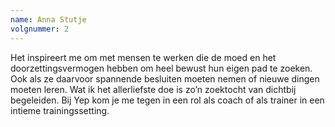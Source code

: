 ```yaml
---
name: Anna Stutje
volgnummer: 2
---
```

Het inspireert me om met mensen te werken die de moed en het doorzettingsvermogen hebben om heel bewust hun eigen pad te zoeken. Ook als ze daarvoor spannende besluiten moeten nemen of nieuwe dingen moeten leren. Wat ik het allerliefste doe is zo’n zoektocht van dichtbij begeleiden. Bij Yep kom je me tegen in een rol als coach of als trainer in een intieme trainingssetting.